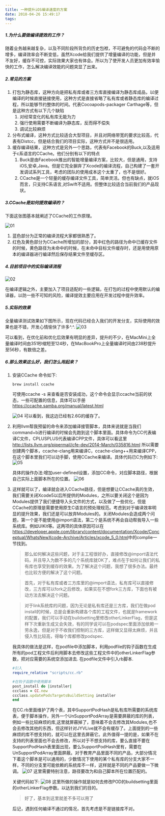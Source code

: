 ```yaml
---
title: 一种提升iOS编译速度的方案
date: 2018-04-26 15:49:17
tags:
---
```


##### 1.为什么要做编译提效的工作？
随着业务越来越复杂，以及不同阶段所背负的历史包袱，不可避免的代码会不断的增多，编译效率会不断变低，虽然Xcode给我们提供了增量编译的功能，但是并不友好，缓存不可控，实际效果大家也有体会。所以为了使开发人员更加有效率愉快的工作，怎么解决编译效能的问题突显了出来。
##### 2.常见的方案
1. 打包为静态库，这种方向是把私有库或者三方库直接编译为静态库成品，以便编译的时候直接链接使用，这种方式是直接省略了私有库或者静态库的编译过程，所以能够节约整体的时间。代表Cocoapods-packager Carthage等，但是这种方式有以下几个缺陷
    1. 对经常变化的私有库无能为力
    2. 强行使用需要不断编译为静态库，反而得不偿失
    3. 调试比较麻烦
2. 分布式编译，这种方式比较适合大型项目，并且对网络带宽的要求比较高，代表有Distcc，但是结合我们的项目实际，这种方式并不是很适用。
3. 缓存编译结果，这种方式是另外一个思路，代表有Facebook的Buck,以及适用于c系语言的CCache。他们分别有以下的特点
    1. Buck是由Facebook推出的智能增量编译方案，比较大，但是通用，支持iOS,安卓,Java。但是它完全摒弃了Xcode的编译流程，自己构建了一套开发调试系列工具，考虑的团队的使用成本这个太重了，也不是很好。
    2. CCache是一个轻量的缓存编译文件工具，简单灵活。但也有缺点，就iOS而言，只支持C系语言,对Swift不适用。但整体比较适合当前我们的产品现状。

##### 3.CCache是如何提效编译的？
下面这张图基本就阐述了CCache的工作原理。

![01](一种提升iOS编译速度的方案/01.jpg)

1. 蓝色部分为正常的编译流程大家都很熟悉了。
2. 红色及黄色部分为CCache所增加的部分，其中红色的路径为命中已缓存文件的时候，黄色路径为未命中的时候，在未命中目标文件缓存时，还是用使用原本的编译器进行编译然后保存结果文件至缓存区。

##### 4.目前项目中的实际编译流程

![02](一种提升iOS编译速度的方案/02.jpg)

在编译逻辑之外，主要加入了项目适配的一些逻辑，在打包的过程中使用默认的编译器，以防一些不可知的风险，编译提效主要应用在开发过程中提升效率。

##### 5.实际的效果
全量编译测试效果如下图所示，现在代码已经合入我们的开发分支，实际使用的效果也是不错，开发心情愉快了许多^.^.
![03](一种提升iOS编译速度的方案/03.jpg)

可以看到，在优化前和优化后效果有明显的差异，提升的不少，在MacMini上全量编译时间由351秒缩短至124秒，在MacBookPro上全量编译时间由238秒提升至56秒，有数倍之差。

##### 6.那么效果这么好，我们怎么用起来？

1. 安装CCache
    命令如下:
     ```shell
    brew install ccache
    ```
    可使用ccache -s 来查看是否安装成功，这个命令会显示ccache当前的状态，一些可配置的信息，具体可以手册<https://ccache.samba.org/manual/latest.html>
    
    ![04](一种提升iOS编译速度的方案/04.jpg) 
    可以看到，我这边已经有2.6G的缓存了。 

2. 利用llvm帮我预留的命令来添加编译接管脚本，具体来说就是当我们command+b进行编译的时候会先跑到这个脚本里面。具体命令为CC代表编译C文件，CPLUSPLUS代表编译CPP文件，具体可以看这里<http://lists.llvm.org/pipermail/cfe-dev/2014-March/035816.html>
    所以需要创建两个脚本，ccache-clang用来编译C，ccache-clang++用来编译CPP，在这个脚本里我们可以动手脚，使用CCache来编译。具体代码已C为例如下:
    ![05](一种提升iOS编译速度的方案/05.jpg)

    具体的操作办法:增加user-defined设置，添加CC命令，对应脚本路径，根据自己实际上面脚本所在的位置。
![06](一种提升iOS编译速度的方案/06.jpg)

3. 这样就可以了，编译就会进入CCache路径，但是想要让CCache真的生效，我们需要关闭Xcode5以后所提供的Modules，之所以要关闭这个是因为Modules提供了我们便捷导入头文件的方式，以及做了一些优化，但是CCache的原理是需要使用原生C语言的预处理规范。考虑到对于编译效率明显的提升效果，我们还是可以放弃Modules的。关闭Modules会造成两个问题，第一个是不能使用@import语法，第二个是系统不再会自动帮我导入一些系统库。例如UIKit等。这两项的具体原因可以在<https://developer.apple.com/library/content/documentation/Xcode/Conceptual/WhatsNewXcode-Archive/Articles/xcode_5_0.html>中的complie一节找到。
    
    > 那么如何解决这些问题，对于主工程很好办，直接修改@import语法代码，并且导入为数不多的几个系统库就OK了，难点在于如何让我们的私有库也享受到缓存的效果。为了解决这个问题，我想了很多办法。最终也比较方便的解决了这个问题。
    
    > 首先，对于私有库或者三方库里的@import语法，私有库可以直接修改，三方库可以fork之后修改，如果实在不想fork三方库，下面也有被动方法去解决这个问题。
    
    > 对于link系统库的问题，因为无论是私有库还是三方库，我们在做pod install的时候，总是会重新构建各个库的工程文件，也就是framework的配置，我们可以手动在buildsetting里修改otherLinkerFlag，但是这样下次重新生成又会失效，有的同学说可以在podspec里面添加依赖一劳永逸，但是对于不收我们控制的三方库，这样做又显得太麻烦，并且侵入性比较高，得每个库都修改podspec.
    
    我具体的做法是这样，在podfile中添加脚本，利用podfile的钩子函数在生成所有的pod工程文件后利用脚本去修改这些工程文件中的otherLinkerFlag参数，把对应需要的系统空添加进去.
    在podfile文件中引入rb脚本.
    
    ```ruby
    #引入
    require_relative "scripts/cc.rb"
    
    #在钩子函数中使用脚本
    post_install do |installer|
    ccclass = CC.new
    ccclass.updatePodsTargetsBuildSetting installer
    end
    ```
    在CC.rb里面维护了两个表，其中SupportPodHash是私有库所需要的系统库表，便于脚本操作，另外一个UnSupportPodArray是需要屏蔽的库的列表，例如一些比较麻烦的库,这里就屏蔽掉了，意味着不会去修改其Modules,也不会去修改其他的东西，但这样针对JYVLive就不会有缓存了。上面提到的一些麻烦的库不想支持的，就可以在这里去屏蔽它。此外值得一提的是，如果不在支持的列表里面也不会去修改，所以对于不想支持的库，要么直接不要在SupportPodHash表里面出现，要么SupportPodHash里有，需要在UnSupportPodArray里面屏蔽。对于教育产品里面不同的产品，大部分情况下着这个脚本是可以通用的，少数情况下使用的某个私有库的分支大家不一样，不同的分支里可能依赖的系统库不一样，这样就是不同的产品要做一下微调。
    ![07](一种提升iOS编译速度的方案/07.jpg)
这里需要特别注意，路径要改为和自己脚本所在位置匹配的。

    关键代码如下:
![08](一种提升iOS编译速度的方案/08.jpg)
    这里所做的操作就是如何去修改POD的buildsetting里面的otherLinkerFlag参数。以达到我们的目的。

    > 好了，基本到这里就差不多可以用了

    后记，遇到任何编译不通过的情况，首先考虑是不是链接库不对。






